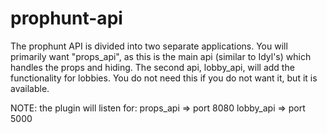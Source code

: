 # prophunt-api
The prophunt API is divided into two separate applications. 
You will primarily want "props_api", as this is the main api (similar to Idyl's) which handles the props and hiding.
The second api, lobby_api, will add the functionality for lobbies. You do not need this if you do not want it, but it is available.

NOTE: the plugin will listen for:
        props_api => port 8080
        lobby_api => port 5000
